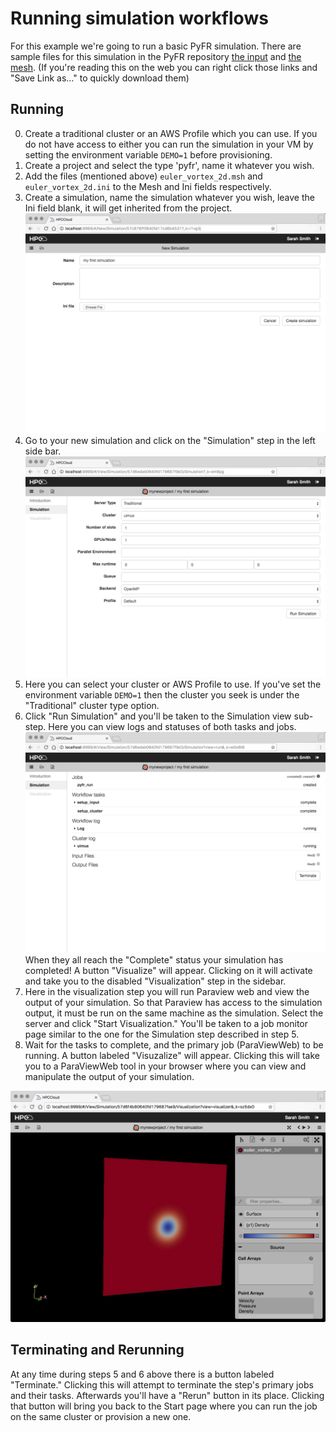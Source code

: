 # Running simulation workflows

For this example we're going to run a basic PyFR simulation. There are sample files for this simulation in the PyFR repository [the input](https://raw.githubusercontent.com/vincentlab/PyFR/develop/examples/euler_vortex_2d/euler_vortex_2d.ini) and [the mesh](https://raw.githubusercontent.com/vincentlab/PyFR/develop/examples/euler_vortex_2d/euler_vortex_2d.msh). (If you're reading this on the web you can right click those links and "Save Link as..." to quickly download them)

## Running

0. Create a traditional cluster or an AWS Profile which you can use. If you do not have access to either you can run the simulation in your VM by setting the environment variable `DEMO=1` before provisioning.
1. Create a project and select the type 'pyfr', name it whatever you wish.
2. Add the files (mentioned above) `euler_vortex_2d.msh` and `euler_vortex_2d.ini` to the Mesh and Ini fields respectively.
3. Create a simulation, name the simulation whatever you wish, leave the Ini field blank, it will get inherited from the project.  
   ![create simulation page](/usage__images/simulation-create.png)
4. Go to your new simulation and click on the "Simulation" step in the left side bar.
   ![simulation step](/usage__images/simulation-view.png)
5. Here you can select your cluster or AWS Profile to use. If you've set the environment variable `DEMO=1` then the cluster you seek is under the "Traditional" cluster type option.
6. Click "Run Simulation" and you'll be taken to the Simulation view sub-step. Here you can view logs and statuses of both tasks and jobs.  
   ![a running simulation](/usage__images/simulation-run.png)
   When they all reach the "Complete" status your simulation has completed! A button "Visualize" will appear. Clicking on it will activate and take you to the disabled "Visualization" step in the sidebar.
7. Here in the visualization step you will run Paraview web and view the output of your simulation. So that Paraview has access to the simulation output, it must be run on the same machine as the simulation. Select the server and click "Start Visualization." You'll be taken to a job monitor page similar to the one for the Simulation step described in step 5.
8. Wait for the tasks to complete, and the primary job (ParaViewWeb) to be running. A button labeled "Visuzalize" will appear. Clicking this will take you to a ParaViewWeb tool in your browser where you can view and manipulate the output of your simulation.

![visualizer](/usage__images/simulation-viz.png)

## Terminating and Rerunning

At any time during steps 5 and 6 above there is a button labeled "Terminate." Clicking this will attempt to terminate the step's primary jobs and their tasks. Afterwards you'll have a "Rerun" button in its place. Clicking that button will bring you back to the Start page where you can run the job on the same cluster or provision a new one.
